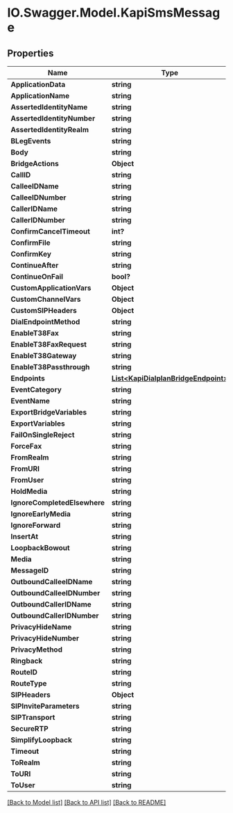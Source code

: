 # IO.Swagger.Model.KapiSmsMessage
## Properties

Name | Type | Description | Notes
------------ | ------------- | ------------- | -------------
**ApplicationData** | **string** |  | [optional] 
**ApplicationName** | **string** |  | 
**AssertedIdentityName** | **string** |  | [optional] 
**AssertedIdentityNumber** | **string** |  | [optional] 
**AssertedIdentityRealm** | **string** |  | [optional] 
**BLegEvents** | **string** |  | [optional] 
**Body** | **string** |  | 
**BridgeActions** | **Object** |  | [optional] 
**CallID** | **string** |  | 
**CalleeIDName** | **string** |  | [optional] 
**CalleeIDNumber** | **string** |  | [optional] 
**CallerIDName** | **string** |  | [optional] 
**CallerIDNumber** | **string** |  | [optional] 
**ConfirmCancelTimeout** | **int?** |  | [optional] 
**ConfirmFile** | **string** |  | [optional] 
**ConfirmKey** | **string** |  | [optional] 
**ContinueAfter** | **string** |  | [optional] 
**ContinueOnFail** | **bool?** |  | [optional] 
**CustomApplicationVars** | **Object** |  | [optional] 
**CustomChannelVars** | **Object** |  | [optional] 
**CustomSIPHeaders** | **Object** |  | [optional] 
**DialEndpointMethod** | **string** |  | [optional] 
**EnableT38Fax** | **string** |  | [optional] 
**EnableT38FaxRequest** | **string** |  | [optional] 
**EnableT38Gateway** | **string** |  | [optional] 
**EnableT38Passthrough** | **string** |  | [optional] 
**Endpoints** | [**List&lt;KapiDialplanBridgeEndpoint&gt;**](KapiDialplanBridgeEndpoint.md) |  | 
**EventCategory** | **string** |  | [optional] 
**EventName** | **string** |  | [optional] 
**ExportBridgeVariables** | **string** |  | [optional] 
**ExportVariables** | **string** |  | [optional] 
**FailOnSingleReject** | **string** |  | [optional] 
**ForceFax** | **string** |  | [optional] 
**FromRealm** | **string** |  | [optional] 
**FromURI** | **string** |  | [optional] 
**FromUser** | **string** |  | [optional] 
**HoldMedia** | **string** |  | [optional] 
**IgnoreCompletedElsewhere** | **string** |  | [optional] 
**IgnoreEarlyMedia** | **string** |  | [optional] 
**IgnoreForward** | **string** |  | [optional] 
**InsertAt** | **string** |  | [optional] 
**LoopbackBowout** | **string** |  | [optional] 
**Media** | **string** |  | [optional] 
**MessageID** | **string** |  | [optional] 
**OutboundCalleeIDName** | **string** |  | [optional] 
**OutboundCalleeIDNumber** | **string** |  | [optional] 
**OutboundCallerIDName** | **string** |  | [optional] 
**OutboundCallerIDNumber** | **string** |  | [optional] 
**PrivacyHideName** | **string** |  | [optional] 
**PrivacyHideNumber** | **string** |  | [optional] 
**PrivacyMethod** | **string** |  | [optional] 
**Ringback** | **string** |  | [optional] 
**RouteID** | **string** |  | [optional] 
**RouteType** | **string** |  | [optional] 
**SIPHeaders** | **Object** |  | [optional] 
**SIPInviteParameters** | **string** |  | [optional] 
**SIPTransport** | **string** |  | [optional] 
**SecureRTP** | **string** |  | [optional] 
**SimplifyLoopback** | **string** |  | [optional] 
**Timeout** | **string** |  | [optional] 
**ToRealm** | **string** |  | [optional] 
**ToURI** | **string** |  | [optional] 
**ToUser** | **string** |  | [optional] 

[[Back to Model list]](../README.md#documentation-for-models) [[Back to API list]](../README.md#documentation-for-api-endpoints) [[Back to README]](../README.md)

